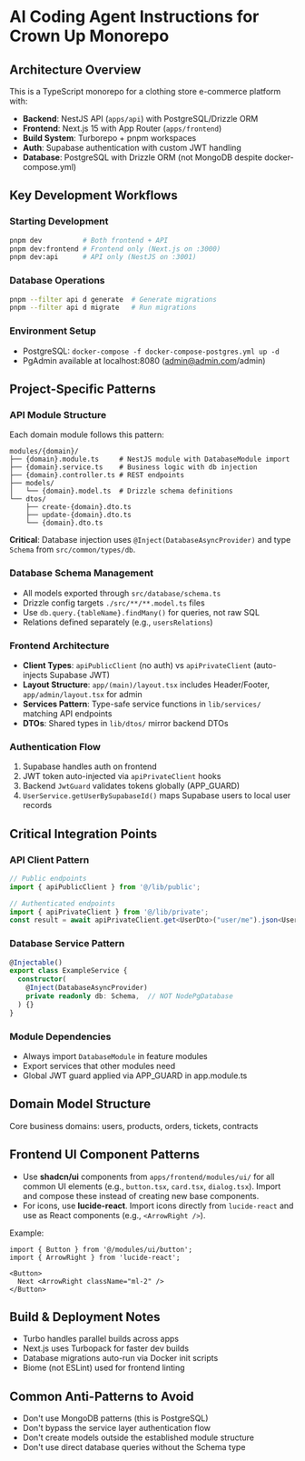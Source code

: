 # AI Coding Agent Instructions for Crown Up Monorepo

## Architecture Overview
This is a TypeScript monorepo for a clothing store e-commerce platform with:
- **Backend**: NestJS API (`apps/api`) with PostgreSQL/Drizzle ORM
- **Frontend**: Next.js 15 with App Router (`apps/frontend`) 
- **Build System**: Turborepo + pnpm workspaces
- **Auth**: Supabase authentication with custom JWT handling
- **Database**: PostgreSQL with Drizzle ORM (not MongoDB despite docker-compose.yml)

## Key Development Workflows

### Starting Development
```bash
pnpm dev          # Both frontend + API
pnpm dev:frontend # Frontend only (Next.js on :3000)
pnpm dev:api      # API only (NestJS on :3001)
```

### Database Operations
```bash
pnpm --filter api d generate  # Generate migrations
pnpm --filter api d migrate   # Run migrations
```

### Environment Setup
- PostgreSQL: `docker-compose -f docker-compose-postgres.yml up -d`
- PgAdmin available at localhost:8080 (admin@admin.com/admin)

## Project-Specific Patterns

### API Module Structure
Each domain module follows this pattern:
```
modules/{domain}/
├── {domain}.module.ts     # NestJS module with DatabaseModule import
├── {domain}.service.ts    # Business logic with db injection
├── {domain}.controller.ts # REST endpoints
├── models/
│   └── {domain}.model.ts  # Drizzle schema definitions
└── dtos/
    ├── create-{domain}.dto.ts
    ├── update-{domain}.dto.ts
    └── {domain}.dto.ts
```

**Critical**: Database injection uses `@Inject(DatabaseAsyncProvider)` and type `Schema` from `src/common/types/db`.

### Database Schema Management
- All models exported through `src/database/schema.ts`
- Drizzle config targets `./src/**/**.model.ts` files
- Use `db.query.{tableName}.findMany()` for queries, not raw SQL
- Relations defined separately (e.g., `usersRelations`)

### Frontend Architecture
- **Client Types**: `apiPublicClient` (no auth) vs `apiPrivateClient` (auto-injects Supabase JWT)
- **Layout Structure**: `app/(main)/layout.tsx` includes Header/Footer, `app/admin/layout.tsx` for admin
- **Services Pattern**: Type-safe service functions in `lib/services/` matching API endpoints
- **DTOs**: Shared types in `lib/dtos/` mirror backend DTOs

### Authentication Flow
1. Supabase handles auth on frontend
2. JWT token auto-injected via `apiPrivateClient` hooks
3. Backend `JwtGuard` validates tokens globally (APP_GUARD)
4. `UserService.getUserBySupabaseId()` maps Supabase users to local user records

## Critical Integration Points

### API Client Pattern
```typescript
// Public endpoints
import { apiPublicClient } from '@/lib/public';

// Authenticated endpoints  
import { apiPrivateClient } from '@/lib/private';
const result = await apiPrivateClient.get<UserDto>("user/me").json<UserDto>();
```

### Database Service Pattern
```typescript
@Injectable()
export class ExampleService {
  constructor(
    @Inject(DatabaseAsyncProvider)
    private readonly db: Schema,  // NOT NodePgDatabase
  ) {}
}
```

### Module Dependencies
- Always import `DatabaseModule` in feature modules
- Export services that other modules need
- Global JWT guard applied via APP_GUARD in app.module.ts

## Domain Model Structure
Core business domains: users, products, orders, tickets, contracts

## Frontend UI Component Patterns

- Use **shadcn/ui** components from `apps/frontend/modules/ui/` for all common UI elements (e.g., `button.tsx`, `card.tsx`, `dialog.tsx`). Import and compose these instead of creating new base components.
- For icons, use **lucide-react**. Import icons directly from `lucide-react` and use as React components (e.g., `<ArrowRight />`).

Example:
```tsx
import { Button } from '@/modules/ui/button';
import { ArrowRight } from 'lucide-react';

<Button>
  Next <ArrowRight className="ml-2" />
</Button>
```
## Build & Deployment Notes  
- Turbo handles parallel builds across apps
- Next.js uses Turbopack for faster dev builds
- Database migrations auto-run via Docker init scripts
- Biome (not ESLint) used for frontend linting

## Common Anti-Patterns to Avoid
- Don't use MongoDB patterns (this is PostgreSQL)
- Don't bypass the service layer authentication flow
- Don't create models outside the established module structure
- Don't use direct database queries without the Schema type
